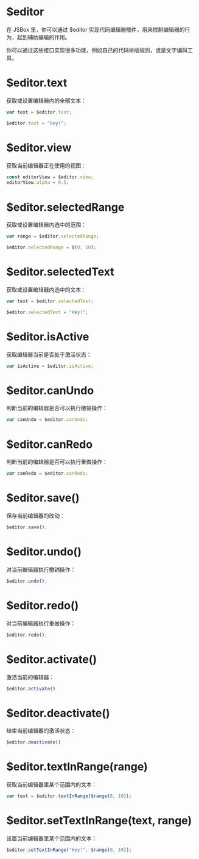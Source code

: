 # $editor

在 JSBox 里，你可以通过 $editor 实现代码编辑器插件，用来控制编辑器的行为，起到辅助编辑的作用。

你可以通过这些接口实现很多功能，例如自己的代码排版规则，或是文字编码工具。

# $editor.text

获取或设置编辑器内的全部文本：

```js
var text = $editor.text;

$editor.text = "Hey!";
```

# $editor.view

获取当前编辑器正在使用的视图：

```js
const editorView = $editor.view;
editorView.alpha = 0.5;
```

# $editor.selectedRange

获取或设置编辑器内选中的范围：

```js
var range = $editor.selectedRange;

$editor.selectedRange = $(0, 10);
```

# $editor.selectedText

获取或设置编辑器内选中的文本：

```js
var text = $editor.selectedText;

$editor.selectedText = "Hey!";
```

# $editor.isActive

获取编辑器当前是否处于激活状态：

```js
var isActive = $editor.isActive;
```

# $editor.canUndo

判断当前的编辑器是否可以执行撤销操作：

```js
var canUndo = $editor.canUndo;
```

# $editor.canRedo

判断当前的编辑器是否可以执行重做操作：

```js
var canRedo = $editor.canRedo;
```

# $editor.save()

保存当前编辑器的改动：

```js
$editor.save();
```

# $editor.undo()

对当前编辑器执行撤销操作：

```js
$editor.undo();
```

# $editor.redo()

对当前编辑器执行重做操作：

```js
$editor.redo();
```

# $editor.activate()

激活当前的编辑器：

```js
$editor.activate()
```

# $editor.deactivate()

结束当前编辑器的激活状态：

```js
$editor.deactivate()
```

# $editor.textInRange(range)

获取当前编辑器里某个范围内的文本：

```js
var text = $editor.textInRange($range(0, 10));
```

# $editor.setTextInRange(text, range)

设置当前编辑器里某个范围内的文本：

```js
$editor.setTextInRange("Hey!", $range(0, 10));
```